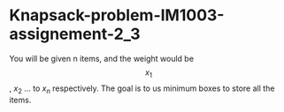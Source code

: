 # Knapsack-problem-IM1003-assignement-2_3
You will be given n items, and the weight would be $$x_1$$ , $x_2$ ... to $x_n$ respectively. The goal is to us minimum boxes to store all the items.
